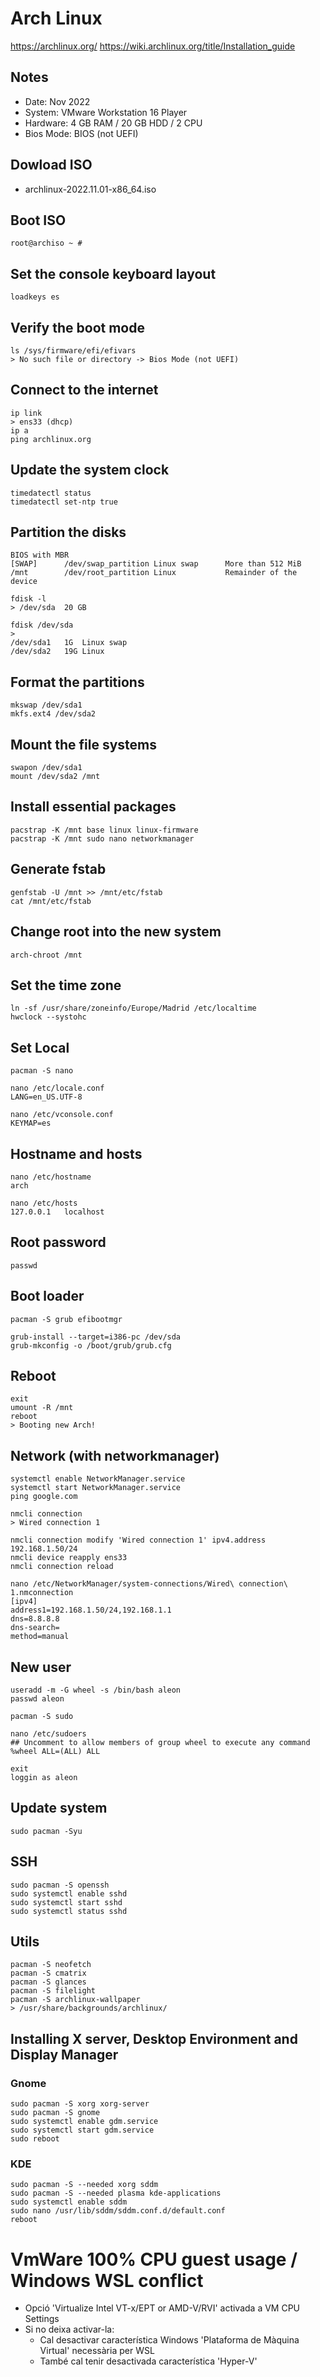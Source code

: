 # Arch Linux
https://archlinux.org/
https://wiki.archlinux.org/title/Installation_guide

## Notes
* Date: Nov 2022
* System: VMware Workstation 16 Player
* Hardware: 4 GB RAM / 20 GB HDD / 2 CPU
* Bios Mode: BIOS (not UEFI)

## Dowload ISO
* archlinux-2022.11.01-x86_64.iso

## Boot ISO
```
root@archiso ~ #
```

## Set the console keyboard layout
```
loadkeys es
```

## Verify the boot mode
```
ls /sys/firmware/efi/efivars
> No such file or directory -> Bios Mode (not UEFI)
```

## Connect to the internet
```
ip link
> ens33 (dhcp)
ip a
ping archlinux.org
```

## Update the system clock
```
timedatectl status
timedatectl set-ntp true
```

## Partition the disks
```
BIOS with MBR
[SWAP]	    /dev/swap_partition	Linux swap	    More than 512 MiB
/mnt	    /dev/root_partition	Linux	        Remainder of the device
```

```
fdisk -l
> /dev/sda  20 GB

fdisk /dev/sda
>
/dev/sda1   1G  Linux swap
/dev/sda2   19G Linux
```

## Format the partitions
```
mkswap /dev/sda1
mkfs.ext4 /dev/sda2
```

## Mount the file systems
```
swapon /dev/sda1
mount /dev/sda2 /mnt
```

## Install essential packages
```
pacstrap -K /mnt base linux linux-firmware
pacstrap -K /mnt sudo nano networkmanager
```

## Generate fstab
```
genfstab -U /mnt >> /mnt/etc/fstab
cat /mnt/etc/fstab
```

## Change root into the new system
```
arch-chroot /mnt
```

## Set the time zone
```
ln -sf /usr/share/zoneinfo/Europe/Madrid /etc/localtime
hwclock --systohc
```

## Set Local
```
pacman -S nano

nano /etc/locale.conf
LANG=en_US.UTF-8

nano /etc/vconsole.conf
KEYMAP=es
```

## Hostname and hosts
```
nano /etc/hostname
arch

nano /etc/hosts
127.0.0.1	localhost
```

## Root password
```
passwd
```

## Boot loader
```
pacman -S grub efibootmgr

grub-install --target=i386-pc /dev/sda
grub-mkconfig -o /boot/grub/grub.cfg
```

## Reboot
```
exit
umount -R /mnt
reboot
> Booting new Arch!
```

## Network (with networkmanager)
```
systemctl enable NetworkManager.service
systemctl start NetworkManager.service
ping google.com

nmcli connection
> Wired connection 1

nmcli connection modify 'Wired connection 1' ipv4.address 192.168.1.50/24
nmcli device reapply ens33
nmcli connection reload

nano /etc/NetworkManager/system-connections/Wired\ connection\ 1.nmconnection
[ipv4]
address1=192.168.1.50/24,192.168.1.1
dns=8.8.8.8
dns-search=
method=manual
```

## New user
```
useradd -m -G wheel -s /bin/bash aleon
passwd aleon

pacman -S sudo

nano /etc/sudoers
## Uncomment to allow members of group wheel to execute any command
%wheel ALL=(ALL) ALL

exit
loggin as aleon

```

## Update system
```
sudo pacman -Syu
```

## SSH
```
sudo pacman -S openssh
sudo systemctl enable sshd
sudo systemctl start sshd
sudo systemctl status sshd
```

## Utils
```
pacman -S neofetch
pacman -S cmatrix
pacman -S glances
pacman -S filelight
pacman -S archlinux-wallpaper
> /usr/share/backgrounds/archlinux/
```

## Installing X server, Desktop Environment and Display Manager

### Gnome
```
sudo pacman -S xorg xorg-server
sudo pacman -S gnome
sudo systemctl enable gdm.service
sudo systemctl start gdm.service
sudo reboot
```

### KDE
```
sudo pacman -S --needed xorg sddm
sudo pacman -S --needed plasma kde-applications
sudo systemctl enable sddm
sudo nano /usr/lib/sddm/sddm.conf.d/default.conf
reboot
```

# VmWare 100% CPU guest usage / Windows WSL conflict
* Opció 'Virtualize Intel VT-x/EPT or AMD-V/RVI' activada a VM CPU Settings
* Si no deixa activar-la:
    * Cal desactivar característica Windows 'Plataforma de Màquina Virtual' necessària per WSL
    * També cal tenir desactivada característica 'Hyper-V'